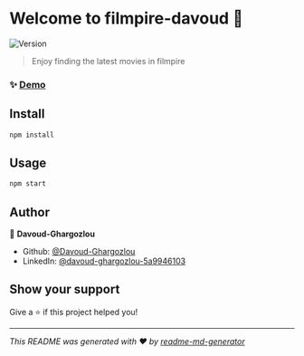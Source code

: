 # Welcome to filmpire-davoud 👋
![Version](https://img.shields.io/badge/version-0.1.0-blue.svg?cacheSeconds=2592000)

> Enjoy finding the latest movies in filmpire

### ✨ [Demo](https://filmpire-davoud.netlify.app/)

## Install

```sh
npm install
```

## Usage

```sh
npm start
```

## Author

👤 **Davoud-Ghargozlou**

* Github: [@Davoud-Ghargozlou](https://github.com/Davoud-Ghargozlou)
* LinkedIn: [@davoud-ghargozlou-5a9946103](https://linkedin.com/in/davoud-ghargozlou-5a9946103)

## Show your support

Give a ⭐️ if this project helped you!


***
_This README was generated with ❤️ by [readme-md-generator](https://github.com/kefranabg/readme-md-generator)_
